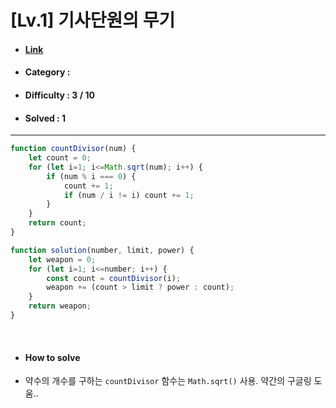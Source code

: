 # [Lv.1] 기사단원의 무기 
* #### [Link](https://school.programmers.co.kr/learn/courses/30/lessons/136798)
* #### Category : 
* #### Difficulty : 3 / 10  
* #### Solved : 1

<hr />

```js
function countDivisor(num) {
    let count = 0;
    for (let i=1; i<=Math.sqrt(num); i++) {
        if (num % i === 0) {
            count += 1;
            if (num / i != i) count += 1;
        }
    }
    return count;
}

function solution(number, limit, power) {
    let weapon = 0;
    for (let i=1; i<=number; i++) {
        const count = countDivisor(i);
        weapon += (count > limit ? power : count);
    }
    return weapon;
}
```

<br />

* #### How to solve
* 약수의 개수를 구하는 `countDivisor` 함수는 `Math.sqrt()` 사용. 약간의 구글링 도움..
